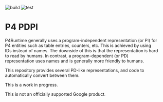 ![build](https://github.com/google/p4-pdpi/workflows/build/badge.svg)
![test](https://github.com/google/p4-pdpi/workflows/test/badge.svg)

# P4 PDPI

P4Runtime generally uses a program-independent representation (or PI) for P4
entities such as table entries, counters, etc. This is achieved by using IDs
instead of names. The downside of this is that the representation is hard to
read by humans. In contrast, a program-dependent (or PD) representation uses
names and is generally more friendly to humans.

This repository provides several PD-like representations, and code to
automatically convert between them.

This is a work in progress.

This is not an officially supported Google product.
